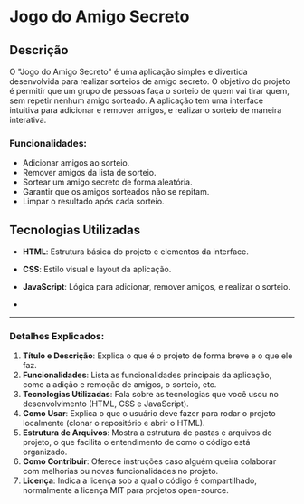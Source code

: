# Jogo do Amigo Secreto

## Descrição

O "Jogo do Amigo Secreto" é uma aplicação simples e divertida desenvolvida para realizar sorteios de amigo secreto. O objetivo do projeto é permitir que um grupo de pessoas faça o sorteio de quem vai tirar quem, sem repetir nenhum amigo sorteado. A aplicação tem uma interface intuitiva para adicionar e remover amigos, e realizar o sorteio de maneira interativa.

### Funcionalidades:
- Adicionar amigos ao sorteio.
- Remover amigos da lista de sorteio.
- Sortear um amigo secreto de forma aleatória.
- Garantir que os amigos sorteados não se repitam.
- Limpar o resultado após cada sorteio.

## Tecnologias Utilizadas

- **HTML**: Estrutura básica do projeto e elementos da interface.
- **CSS**: Estilo visual e layout da aplicação.
- **JavaScript**: Lógica para adicionar, remover amigos, e realizar o sorteio.

- 
---

### Detalhes Explicados:

1. **Título e Descrição**: Explica o que é o projeto de forma breve e o que ele faz.
2. **Funcionalidades**: Lista as funcionalidades principais da aplicação, como a adição e remoção de amigos, o sorteio, etc.
3. **Tecnologias Utilizadas**: Fala sobre as tecnologias que você usou no desenvolvimento (HTML, CSS e JavaScript).
4. **Como Usar**: Explica o que o usuário deve fazer para rodar o projeto localmente (clonar o repositório e abrir o HTML).
5. **Estrutura de Arquivos**: Mostra a estrutura de pastas e arquivos do projeto, o que facilita o entendimento de como o código está organizado.
6. **Como Contribuir**: Oferece instruções caso alguém queira colaborar com melhorias ou novas funcionalidades no projeto.
7. **Licença**: Indica a licença sob a qual o código é compartilhado, normalmente a licença MIT para projetos open-source.

